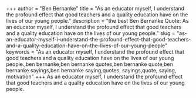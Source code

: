 +++
author = "Ben Bernanke"
title = "As an educator myself, I understand the profound effect that good teachers and a quality education have on the lives of our young people."
description = "the best Ben Bernanke Quote: As an educator myself, I understand the profound effect that good teachers and a quality education have on the lives of our young people."
slug = "as-an-educator-myself-i-understand-the-profound-effect-that-good-teachers-and-a-quality-education-have-on-the-lives-of-our-young-people"
keywords = "As an educator myself, I understand the profound effect that good teachers and a quality education have on the lives of our young people.,ben bernanke,ben bernanke quotes,ben bernanke quote,ben bernanke sayings,ben bernanke saying,quotes, sayings,quote, saying, motivation"
+++
As an educator myself, I understand the profound effect that good teachers and a quality education have on the lives of our young people.
